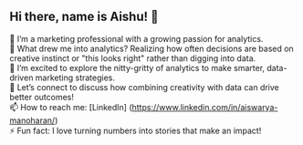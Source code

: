 ## Hi there, name is Aishu! 👋


🔭 I’m a marketing professional with a growing passion for analytics. <br/>
🌱 What drew me into analytics? Realizing how often decisions are based on creative instinct or "this looks right" rather than digging into data. <br/>
🤔 I’m excited to explore the nitty-gritty of analytics to make smarter, data-driven marketing strategies. <br/>
💬 Let’s connect to discuss how combining creativity with data can drive better outcomes! <br/>
📫 How to reach me: [LinkedIn] (https://www.linkedin.com/in/aiswarya-manoharan/) <br/>
⚡ Fun fact: I love turning numbers into stories that make an impact! <br/>
